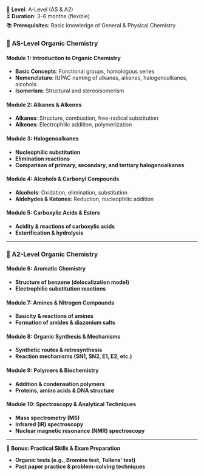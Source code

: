 🔬 **Level**: A-Level (AS & A2)  
⏳ **Duration**: 3–6 months (flexible)  
📚 **Prerequisites**: Basic knowledge of General & Physical Chemistry  

### **🔹 AS-Level Organic Chemistry**  
#### **Module 1: Introduction to Organic Chemistry**  
- **Basic Concepts**: Functional groups, homologous series  
- **Nomenclature**: IUPAC naming of alkanes, alkenes, halogenoalkanes, alcohols  
- **Isomerism**: Structural and stereoisomerism  

#### **Module 2: Alkanes & Alkenes**  
- **Alkanes**: Structure, combustion, free-radical substitution  
- **Alkenes**: Electrophilic addition, polymerization  

#### **Module 3: Halogenoalkanes**  
- **Nucleophilic substitution**  
- **Elimination reactions**  
- **Comparison of primary, secondary, and tertiary halogenoalkanes**  

#### **Module 4: Alcohols & Carbonyl Compounds**  
- **Alcohols**: Oxidation, elimination, substitution  
- **Aldehydes & Ketones**: Reduction, nucleophilic addition  

#### **Module 5: Carboxylic Acids & Esters**  
- **Acidity & reactions of carboxylic acids**  
- **Esterification & hydrolysis**  

---

### **🔹 A2-Level Organic Chemistry**  
#### **Module 6: Aromatic Chemistry**  
- **Structure of benzene (delocalization model)**  
- **Electrophilic substitution reactions**  

#### **Module 7: Amines & Nitrogen Compounds**  
- **Basicity & reactions of amines**  
- **Formation of amides & diazonium salts**  

#### **Module 8: Organic Synthesis & Mechanisms**  
- **Synthetic routes & retrosynthesis**  
- **Reaction mechanisms (SN1, SN2, E1, E2, etc.)**  

#### **Module 9: Polymers & Biochemistry**  
- **Addition & condensation polymers**  
- **Proteins, amino acids & DNA structure**  

#### **Module 10: Spectroscopy & Analytical Techniques**  
- **Mass spectrometry (MS)**  
- **Infrared (IR) spectroscopy**  
- **Nuclear magnetic resonance (NMR) spectroscopy**  

---

**📌 Bonus: Practical Skills & Exam Preparation**  
- **Organic tests (e.g., Bromine test, Tollens’ test)**  
- **Past paper practice & problem-solving techniques**  
